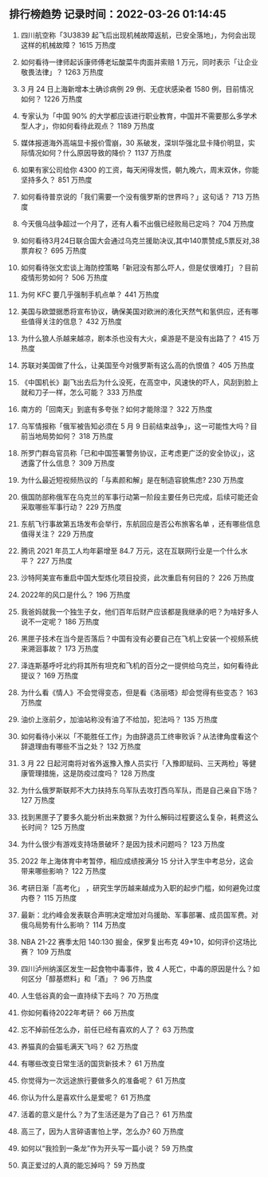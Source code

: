 
## 排行榜趋势 记录时间：2022-03-26 01:14:45
  
  1. 四川航空称「3U3839 起飞后出现机械故障返航，已安全落地」，为何会出现这样的机械故障？ 1615 万热度
    
  2. 如何看待一律师起诉康师傅老坛酸菜牛肉面并索赔 1 万元，同时表示「让企业敬畏法律」？ 1263 万热度
    
  3. 3 月 24 日上海新增本土确诊病例 29 例、无症状感染者 1580 例，目前情况如何？ 1226 万热度
    
  4. 专家认为「中国 90% 的大学都应该进行职业教育，中国并不需要那么多学术型人才」，你如何看待此观点？ 1189 万热度
    
  5. 媒体报道海外高端显卡报价雪崩，30 系破发，深圳华强北显卡降价明显，实际情况如何？什么原因导致的降价？ 1137 万热度
    
  6. 如果有家公司给你 4300 的工资，每天闲得发慌，朝九晚六，周末双休，你能坚持多久？ 851 万热度
    
  7. 如何看待普京说的「我们需要一个没有俄罗斯的世界吗？」这句话？ 713 万热度
    
  8. 今天俄乌战争超过一个月了，还有人看不出俄已经败局已定吗？ 704 万热度
    
  9. 如何看待3月24日联合国大会通过乌克兰援助决议,其中140票赞成,5票反对,38票弃权？ 695 万热度
    
  10. 如何看待张文宏谈上海防控策略「新冠没有那么吓人，但是仗很难打」？目前疫情形势如何？ 506 万热度
    
  11. 为何 KFC 要几乎强制手机点单？ 441 万热度
    
  12. 美国与欧盟据悉将宣布协议，确保美国对欧洲的液化天然气和氢供应，还有哪些值得关注的信息？ 432 万热度
    
  13. 为什么狼人杀越来越凉，剧本杀也没有大火，桌游是不是没有出路了？ 415 万热度
    
  14. 苏联对美国做了什么，让美国至今对俄罗斯有这么高的仇恨值？ 405 万热度
    
  15. 《中国机长》副飞出去后为什么没死，在高空中，风速快的吓人，风刮到脸上就和刀子一样，怎么可能？ 333 万热度
    
  16. 南方的「回南天」到底有多夸张？如何才能除湿？ 322 万热度
    
  17. 乌军情报称「俄军被告知必须在 5 月 9 日前结束战争」，这一可能性大吗？目前当地局势如何？ 318 万热度
    
  18. 所罗门群岛官员称「已和中国签署警务协议，正考虑更广泛的安全协议」，这透露了什么信息？ 309 万热度
    
  19. 为什么最近短视频热议的「与素颜和解」是在制造容貌焦虑? 230 万热度
    
  20. 俄国防部称俄军在乌克兰的军事行动第一阶段主要任务已完成，后续可能还会采取哪些军事行动？ 229 万热度
    
  21. 东航飞行事故第五场发布会举行，东航回应是否公布旅客名单 ，还有哪些信息值得关注？ 229 万热度
    
  22. 腾讯 2021 年员工人均年薪增至 84.7 万元，这在互联网行业是一个什么水平？ 227 万热度
    
  23. 沙特阿美宣布重启中国大型炼化项目投资，此次重启有何目的？ 226 万热度
    
  24. 2022年的风口是什么？ 196 万热度
    
  25. 我爸妈就我一个独生子女，他们百年后财产应该都是我继承的吧？为啥好多人说不一定呢？ 186 万热度
    
  26. 黑匣子技术在当今是否落后？中国有没有必要自己在飞机上安装一个视频系统来溯洄事故？ 173 万热度
    
  27. 泽连斯基呼吁北约将其所有坦克和飞机的百分之一提供给乌克兰，如何看待此提议？ 169 万热度
    
  28. 为什么看《情人》不会觉得变态，但是看《洛丽塔》却会觉得有些变态？ 163 万热度
    
  29. 油价上涨前夕，加油站称没有油了不给加，犯法吗？ 135 万热度
    
  30. 如何看待小米以「不能胜任工作」为由辞退员工终审败诉？从法律角度看这个辞退理由有哪些不当之处？ 132 万热度
    
  31. 3 月 22 日起河南将对省外返豫入豫人员实行「入豫即赋码、三天两检」等健康管理措施，这是防疫过度吗？ 128 万热度
    
  32. 为什么俄罗斯联邦不大力扶持东乌军队去攻打西乌军队，而是自己亲自下场？ 127 万热度
    
  33. 找到黑匣子了要多久能分析出来数据？为什么解码过程要这么复杂，耗费这么长时间？ 125 万热度
    
  34. 为什么很少有游戏支持场景破坏？是因为技术问题吗？ 123 万热度
    
  35. 2022 年上海体育中考暂停，相应成绩按满分 15 分计入学生中考总分，这会带来哪些影响？ 122 万热度
    
  36. 考研日渐「高考化」 ，研究生学历越来越成为入职的起步门槛，如何避免过度内卷？ 115 万热度
    
  37. 最新：北约峰会发表联合声明决定增加对乌援助、军事部署、成员国军费。对俄乌局势有什么影响？ 114 万热度
    
  38. NBA 21-22 赛季太阳 140:130 掘金，保罗复出布克 49+10，如何评价这场比赛？ 109 万热度
    
  39. 四川泸州纳溪区发生一起食物中毒事件，致 4 人死亡，中毒的原因是什么？如何区分「醇基燃料」和「酒」？ 96 万热度
    
  40. 人生低谷真的会一直持续下去吗？ 70 万热度
    
  41. 你如何看待2022年考研？ 66 万热度
    
  42. 忘不掉前任怎么办，前任已经有喜欢的人了？ 63 万热度
    
  43. 养猫真的会猫毛满天飞吗？ 62 万热度
    
  44. 有哪些改变日常生活的国货新技术？ 61 万热度
    
  45. 你觉得为一次远途旅行要做多久的准备呢？ 61 万热度
    
  46. 你认为什么是喜欢什么是爱呢？ 61 万热度
    
  47. 活着的意义是什么？为了生活还是为了自己？ 61 万热度
    
  48. 高三了，因为人言碎语害怕上学，怎么办? 60 万热度
    
  49. 如何以“我捡到一条龙”作为开头写一篇小说？ 59 万热度
    
  50. 真正爱过的人真的能忘掉吗？ 59 万热度
    
